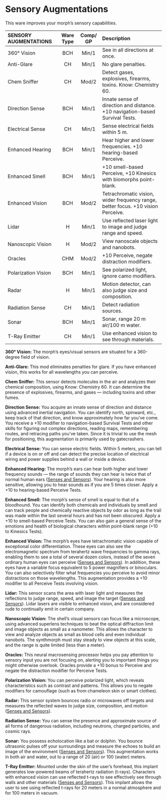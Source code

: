 # Sensory Augmentations

This ware improves your morph’s sensory capabilities.

<!--sort-->

| SENSORY AUGMENTATIONS | Ware Type | Comp/<wbr>GP | Description                                                                      |
| :-------------------- | :-------: | :----------: | :------------------------------------------------------------------------------- |
| 360° Vision           |    BCH    |    Min/1     | See in all directions at once.                                                   |
| Anti-Glare            |    CH     |    Min/1     | No glare penalties.                                                              |
| Chem Sniffer          |    CH     |    Mod/2     | Detect gases, explosives, firearms, toxins. Know: Chemistry 60.                  |
| Direction Sense       |    BCH    |    Min/1     | Innate sense of direction and distance. +10 navigation-based Survival Tests.     |
| Electrical Sense      |    CH     |    Min/1     | Sense electrical fields within 5&nbsp;m.                                         |
| Enhanced Hearing      |    BCH    |    Min/1     | Hear higher and lower frequencies. +10 hearing-based Perceive.                   |
| Enhanced Smell        |    BCH    |    Min/1     | +10 smell-based Perceive, +10 Kinesics with biomorphs point-blank.               |
| Enhanced Vision       |    BCH    |    Mod/2     | Tetrachromatic vision, wider frequency range, better focus. +10 vision Perceive. |
| Lidar                 |     H     |    Min/1     | Use reflected laser light to image and judge range and speed.                    |
| Nanoscopic Vision     |     H     |    Mod/2     | View nanoscale objects and nanobots.                                             |
| Oracles               |    CHM    |    Mod/2     | +10 Perceive, negate distraction modifiers.                                      |
| Polarization Vision   |    BCH    |    Min/1     | See polarized light, ignore camo modifiers.                                      |
| Radar                 |     H     |    Min/1     | Motion detector, can also judge size and composition.                            |
| Radiation Sense       |    CH     |    Min/1     | Detect radiation sources.                                                        |
| Sonar                 |    BCH    |    Min/1     | Sonar, range 20&nbsp;m air/100&nbsp;m water.                                     |
| T-Ray Emitter         |    CH     |    Min/1     | Use enhanced vision to see through materials.                                    |

<!--sort-->

**360° Vision:** The morph’s eyes/visual sensors are situated for a 360-degree field of vision.

**Anti-Glare:** This mod eliminates penalties for glare. If you have enhanced vision, this works for all wavelengths you can perceive.

**Chem Sniffer:** This sensor detects molecules in the air and analyzes their chemical composition, using Know: Chemistry 60. It can determine the presence of explosives, firearms, and gases — including toxins and other fumes.

**Direction Sense:** You acquire an innate sense of direction and distance using advanced inertial navigation. You can identify north, spinward, etc., keep track of that direction, and know approximately how far you’ve come. You receive a +10 modifier to navigation-based Survival Tests and other skills for figuring out complex directions, reading maps, remembering routes, and retracing paths you’ve taken. Since it is trivial to use the mesh for positioning, this augmentation is primarily used by gatecrashers.

**Electrical Sense:** You can sense electric fields. Within 5 meters, you can tell if a device is on or off and can detect the precise location of electrical wiring and power supplies behind a wall or inside a device.

**Enhanced Hearing:** The morph’s ears can hear both higher and lower frequency sounds — the range of sounds they can hear is twice that of normal human ears ([Senses and Sensors](07-senses-and-sensors.md)). Your hearing is also more sensitive, allowing you to hear sounds as if you are 5 times closer. Apply a +10 to hearing-based Perceive Tests.

**Enhanced Smell:** The morph’s sense of smell is equal to that of a bloodhound. You can identify both chemicals and individuals by smell and can track people and chemically reactive objects by odor as long as the trail was made within the last several hours and has not been obscured. Apply a +10 to smell-based Perceive Tests. You can also gain a general sense of the emotions and health of biological characters within point-blank range (+10 to Kinesics Tests).

**Enhanced Vision:** The morph’s eyes have tetrachromatic vision capable of exceptional color differentiation. These eyes can also see the electromagnetic spectrum from terahertz wave frequencies to gamma rays, enabling them to see a total of several dozen colors, instead of the seven ordinary human eyes can perceive ([Senses and Sensors](07-senses-and-sensors.md)). In addition, these eyes have a variable focus equivalent to 5 power magnifiers or binoculars. You can also selectively filter what frequencies you perceive to avoid minor distractions on those wavelengths. This augmentation provides a +10 modifier to all Perceive Tests involving vision.

**Lidar:** This sensor scans the area with laser light and measures the reflections to judge range, speed, and image the target ([Senses and Sensors](07-senses-and-sensors.md)). Lidar lasers are visible to enhanced vision, and are considered rude to continually emit in certain company.

**Nanoscopic Vision:** The shell’s visual sensors can focus like a microscope, using advanced superlens techniques to beat the optical diffraction limit and image objects as small as a nanometer. This allows the character to view and analyze objects as small as blood cells and even individual nanobots. The synthmorph must stay steady to view objects at this scale, and the range is quite limited (less than a meter).

**Oracles:** This neural macrosensing processor helps you pay attention to sensory input you are not focusing on, alerting you to important things you might otherwise overlook. Oracles provide a +10 bonus to Perceive and negate the distraction modifier for Perceive Tests.

**Polarization Vision:** You can perceive polarized light, which reveals characteristics such as contrast and patterns. This allows you to negate modifiers for camouflage (such as from chameleon skin or smart clothes).

**Radar:** This sensor system bounces radio or microwaves off targets and measures the reflected waves to judge size, composition, and motion ([Senses and Sensors](07-senses-and-sensors.md)).

**Radiation Sense:** You can sense the presence and approximate source of all forms of dangerous radiation, including neutrons, charged particles, and cosmic rays.

**Sonar:** You possess echolocation like a bat or dolphin. You bounce ultrasonic pulses off your surroundings and measure the echoes to build an image of the environment ([Senses and Sensors](07-senses-and-sensors.md)). This augmentation works in both air and water, out to a range of 20 (air) or 100 (water) meters.

**T-Ray Emitter:** Mounted under the skin of the user’s forehead, this implant generates low-powered beams of terahertz radiation (t-rays). Characters with enhanced vision can use reflected t-rays to see effectively see through walls and other materials ([Senses and Sensors](07-senses-and-sensors.md)). This implant allows the user to see using reflected t-rays for 20 meters in a normal atmosphere and for 100 meters in vacuum.

<!--sort-end-->
